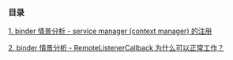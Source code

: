 ### 目录

[1. binder 情景分析 - service manager (context manager) 的注册](./startup-of-service-manager.md)

[2. binder 情景分析 - RemoteListenerCallback 为什么可以正常工作？](./why-RemoteListenerCallback-works.md)
